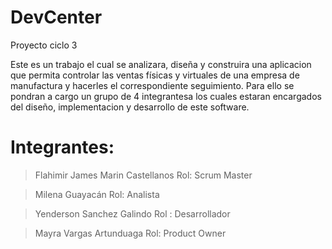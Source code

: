 # DevCenter
Proyecto ciclo 3

Este es un trabajo el cual se analizara, diseña y construira una aplicacion que permita controlar las ventas físicas y virtuales de una empresa de manufactura y hacerles el correspondiente seguimiento.
Para ello se pondran a cargo un grupo de 4 integrantesa los cuales estaran encargados del diseño, implementacion y desarrollo de este software.

# Integrantes:

> Flahimir James Marin Castellanos Rol: Scrum Master

> Milena Guayacán Rol: Analista

> Yenderson Sanchez Galindo Rol : Desarrollador

> Mayra Vargas Artunduaga Rol: Product Owner